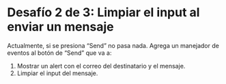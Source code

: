 # Desafío 2 de 3: Limpiar el input al enviar un mensaje

Actualmente, si se presiona “Send” no pasa nada. Agrega un manejador de eventos al botón de “Send” que va a:

1. Mostrar un alert con el correo del destinatario y el mensaje.
2. Limpiar el input del mensaje.
